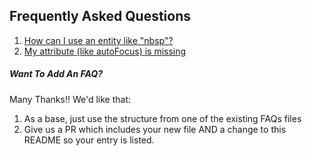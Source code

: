 ## Frequently Asked Questions

1. [How can I use an entity like "nbsp"?](UsingAnEntity.md)
2. [My attribute (like autoFocus) is missing](MyAttributesAreMissing.md)


##### Want To Add An FAQ?  

Many Thanks!! We'd like that:
1. As a base, just use the structure from one of the existing FAQs files
2. Give us a PR which includes your new file AND a change to this README so your entry is listed. 
